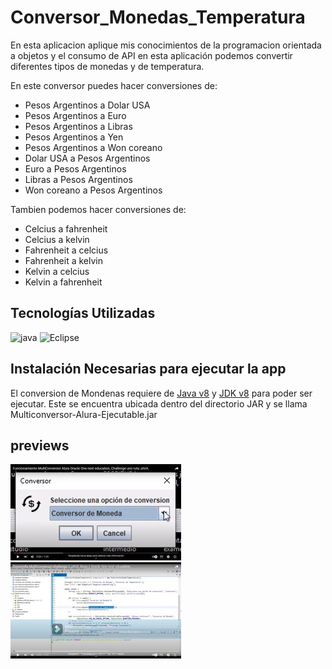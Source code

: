 # Conversor_Monedas_Temperatura
En esta aplicacion aplique mis conocimientos de la programacion orientada a objetos y el consumo de API en esta aplicación podemos convertir diferentes tipos de monedas y de temperatura.

En este conversor puedes hacer conversiones de: 
- Pesos Argentinos a Dolar USA
- Pesos Argentinos a Euro
- Pesos Argentinos a Libras
- Pesos Argentinos a Yen
- Pesos Argentinos a Won coreano
- Dolar USA a Pesos Argentinos
- Euro a Pesos Argentinos
- Libras a Pesos Argentinos
- Won coreano a Pesos Argentinos

Tambien podemos hacer conversiones de:

- Celcius a fahrenheit
- Celcius a kelvin
- Fahrenheit a celcius
- Fahrenheit a kelvin
- Kelvin a celcius
- Kelvin a fahrenheit 


## Tecnologías Utilizadas
![java](https://img.shields.io/badge/Java-ED8B00?style=for-the-badge&logo=java&logoColor=white)
![Eclipse](https://img.shields.io/badge/eclipse%20IDE-0d043d?style=for-the-badge&logo=eclipse%20IDE&logoColor=white)

## Instalación Necesarias para ejecutar la app

El conversion de Mondenas requiere de [Java v8](https://www.java.com/es/download/ie_manual.jsp) y [JDK v8](https://www.java.com/es/download/ie_manual.jsp) para poder ser ejecutar.
Este se encuentra ubicada dentro del directorio JAR y se llama Multiconversor-Alura-Ejecutable.jar


## previews


[![](./imagenes/explicativo.jpg)](https://www.youtube.com/watch?v=PlKCRtPkW7c)
[![](./imagenes/desarrollo.jpg)](https://www.youtube.com/watch?v=hHt-tktRbP8)


